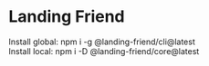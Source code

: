 # Landing Friend

Install global: npm i -g @landing-friend/cli@latest  
Install local: npm i -D @landing-friend/core@latest

